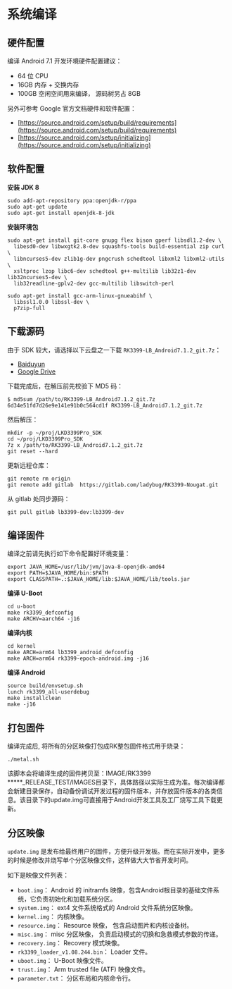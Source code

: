 # 系统编译


## 硬件配置

编译 Android 7.1 开发环境硬件配置建议：

- 64 位 CPU
- 16GB  内存 + 交换内存
- 100GB  空闲空间用来编译， 源码树另占 8GB

另外可参考 Google 官方文档硬件和软件配置：

- [https://source.android.com/setup/build/requirements](https://source.android.com/setup/build/requirements)
- [https://source.android.com/setup/initializing](https://source.android.com/setup/initializing)

## 软件配置

**安装 JDK 8**

``` shell
sudo add-apt-repository ppa:openjdk-r/ppa
sudo apt-get update
sudo apt-get install openjdk-8-jdk
``` 

**安装环境包**

``` shell
sudo apt-get install git-core gnupg flex bison gperf libsdl1.2-dev \
  libesd0-dev libwxgtk2.8-dev squashfs-tools build-essential zip curl \
  libncurses5-dev zlib1g-dev pngcrush schedtool libxml2 libxml2-utils \
  xsltproc lzop libc6-dev schedtool g++-multilib lib32z1-dev lib32ncurses5-dev \
  lib32readline-gplv2-dev gcc-multilib libswitch-perl

sudo apt-get install gcc-arm-linux-gnueabihf \
  libssl1.0.0 libssl-dev \
  p7zip-full
``` 

## 下载源码

由于 SDK 较大，请选择以下云盘之一下载 `RK3399-LB_Android7.1.2_git.7z`：

- [Baiduyun](https://pan.baidu.com/s/1eRT6isE "Android 7.1 SDK baiduyun")
- [Google Drive](https://drive.google.com/drive/folders/1N8fpfoeWLD4-VJcYN6Qfh_3-YBYzXxGq "Android 7.1 SDK Google Drive")

下载完成后，在解压前先校验下 MD5 码：

``` shell
$ md5sum /path/to/RK3399-LB_Android7.1.2_git.7z
6d34e51fd7d26e9e141e91b0c564cd1f RK3399-LB_Android7.1.2_git.7z
``` 

然后解压：

``` shell
mkdir -p ~/proj/LKD3399Pro_SDK
cd ~/proj/LKD3399Pro_SDK
7z x /path/to/RK3399-LB_Android7.1.2_git.7z
git reset --hard
``` 

更新远程仓库：

``` shell
git remote rm origin
git remote add gitlab  https://gitlab.com/ladybug/RK3399-Nougat.git
``` 

从 gitlab 处同步源码：

``` shell
git pull gitlab lb3399-dev:lb3399-dev
``` 

## 编译固件

编译之前请先执行如下命令配置好环境变量：

``` shell
export JAVA_HOME=/usr/lib/jvm/java-8-openjdk-amd64
export PATH=$JAVA_HOME/bin:$PATH
export CLASSPATH=.:$JAVA_HOME/lib:$JAVA_HOME/lib/tools.jar
``` 

**编译 U-Boot**

``` shell
cd u-boot
make rk3399_defconfig
make ARCHV=aarch64 -j16
``` 

**编译内核**

``` shell
cd kernel
make ARCH=arm64 lb3399_android_defconfig
make ARCH=arm64 rk3399-epoch-android.img -j16
``` 

**编译 Android**

``` shell
source build/envsetup.sh
lunch rk3399_all-userdebug
make installclean
make -j16
``` 

## 打包固件

编译完成后, 将所有的分区映像打包成RK整包固件格式用于烧录：

``` shell
./metal.sh
``` 

该脚本会将编译生成的固件拷贝至：IMAGE/RK3399 *****_RELEASE_TEST/IMAGES目录下，具体路径以实际生成为准。每次编译都会新建目录保存，自动备份调试开发过程的固件版本，并存放固件版本的各类信息。该目录下的update.img可直接用于Android开发工具及工厂烧写工具下载更新。


## 分区映像

`update.img` 是发布给最终用户的固件，方便升级开发板。而在实际开发中，更多的时候是修改并烧写单个分区映像文件，这样做大大节省开发时间。

如下是映像文件列表：

- `boot.img`： Android 的 initramfs 映像，包含Android根目录的基础文件系统，它负责初始化和加载系统分区。
- `system.img`： ext4 文件系统格式的 Android 文件系统分区映像。
- `kernel.img`： 内核映像。
- `resource.img`： Resource 映像， 包含启动图片和内核设备树。
- `misc.img`： misc 分区映像， 负责启动模式的切换和急救模式参数的传递。
- `recovery.img`： Recovery 模式映像。
- `rk3399_loader_v1.08.244.bin`： Loader 文件。
- `uboot.img`： U-Boot 映像文件。
- `trust.img`： Arm trusted file (ATF) 映像文件。
- `parameter.txt`： 分区布局和内核命令行。

